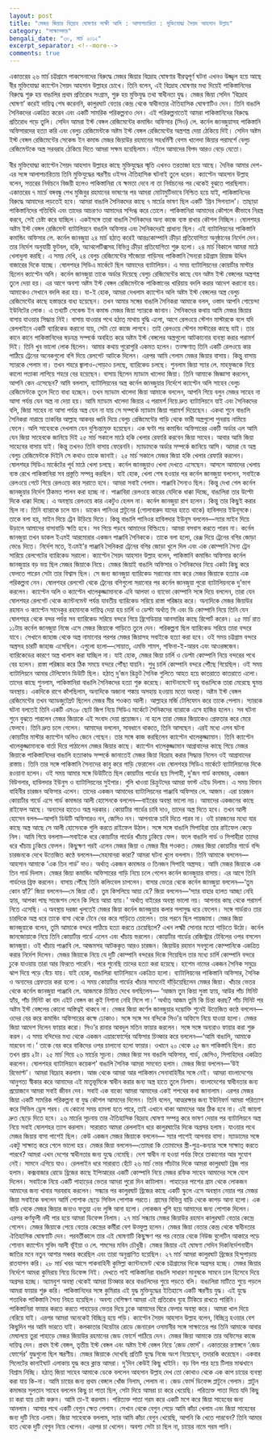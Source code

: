 ```yaml
---
layout: post
title: "মেজর জিয়ার বিদ্রোহ ঘোষণার সাক্ষী আমি : আলাপচারিতা : মুক্তিযোদ্ধা সৈয়দ আহসান উল্লাহ"
category: "সাক্ষাত্কার"
bengali_date: "৩০, মার্চ ২০১২"
excerpt_separator: <!--more-->
comments: true
---
```

একাত্তরের ২৬ মার্চ চট্টগ্রামে পাকসেনাদের বিরুদ্ধে মেজর জিয়ার বিদ্রোহ ঘোষণার বীরত্বপূর্ণ ঘটনা এখনও উজ্জ্বল হয়ে আছে বীর মুক্তিযোদ্ধা ক্যাপ্টেন সৈয়দ আহসান উল্লাহর চোখে। তিনি বলেন, এই বিদ্রোহ ঘোষণার মধ্য দিয়েই পাকিস্তানিদের বিরুদ্ধে শুরু হয় বাঙালির প্রথম প্রতিরোধ সংগ্রাম, শুরু হয় মুক্তিযুদ্ধ তথা স্বাধীনতা যুদ্ধ। <!--more-->মেজর জিয়া সেদিন ‘বিদ্রোহ ঘোষণা’ করেই দায়িত্ব শেষ করেননি, কালুরঘাট বেতার কেন্দ্র থেকে স্বাধীনতার ঐতিহাসিক ঘোষণাটিও দেন। তিনি বাঙালি সৈনিকদের একত্রিত করেন এবং একটি সামরিক পরিকল্পনাও দেন। এই পরিকল্পনাতেই আমরা পাকিস্তানিদের বিরুদ্ধে প্রতিরোধ গড়ে তুলি। সেদিন আমরা ইস্ট বেঙ্গল রেজিমেন্টের কমান্ডিং অফিসার (সিও) লে. কর্নেল জানজুয়াসহ পাকিস্তানি অফিসারদের হত্যা করি এবং বেলুচ রেজিমেন্টকে অষ্টম ইস্ট বেঙ্গল রেজিমেন্টের অস্ত্রশস্ত্র দেয়া ঠেকিয়ে দিই। সেদিন অষ্টম ইস্ট বেঙ্গল রেজিমেন্টের সেকেন্ড ইন কমান্ড মেজর জিয়াউর রহমানের সহধর্মিণী বেগম খালেদা জিয়ার পরামর্শে বেলুচ রেজিমেন্টকে অস্ত্র সরবরাহ ঠেকিয়ে দিতে আমরা সক্ষম হয়েছিলাম। নইলে আমাদের বিপদ আরও বেড়ে যেতো।

বীর মুক্তিযোদ্ধা ক্যাপ্টেন সৈয়দ আহসান উল্লাহর কাছে মুক্তিযুদ্ধের স্মৃতি এখনও তরতাজা হয়ে আছে। দৈনিক আমার দেশ-এর সঙ্গে আলাপচারিতায় তিনি মুক্তিযুদ্ধের স্মরণীয় ওইসব ঐতিহাসিক ঘটনাই তুলে ধরেন।
ক্যাপ্টেন আহসান উল্লাহ বলেন, সত্তরের নির্বাচনে বিজয়ী হলেও পাকিস্তানিরা যে ক্ষমতা দেবে না তা নির্বাচনের পর থেকেই বুঝতে পারছিলাম। একাত্তরের ৭ মার্চে বঙ্গবন্ধু শেখ মুজিবুর রহমানের ভাষণের পর আমরা মোটামুটিভাবে নিশ্চিত হয়ে যাই, পাকিস্তানিদের বিরুদ্ধে আমাদের লড়তেই হবে। আমরা বাঙালি সৈনিকদের কাছে ৭ মার্চের ভাষণ ছিল একটি ‘গ্রিন সিগন্যাল’। তাছাড়া পাকিস্তানিদের গতিবিধি এবং তাদের আচরণও আমাদের সন্দিগ্ধ করে তোলে। পাকিস্তানিরা আমাদের কৌশলে কীভাবে নিরস্ত্র করবে, সেই চেষ্টা করে যাচ্ছিল। একইসঙ্গে তারা বাঙালি সৈনিকদের অন্য কাজে ব্যস্ত রাখার কৌশল নিচ্ছিল। ষোলশহর অষ্টম ইস্ট বেঙ্গল রেজিমেন্ট ব্যাটালিয়নে বাঙালি অফিসার এবং সৈনিকদেরই প্রাধান্য ছিল। এই ব্যাটালিয়নের পাকিস্তানি কমান্ডিং অফিসার লে. কর্নেল জানজুয়া ২৪ মার্চ হঠাত্ করেই আন্তঃকোম্পানি ক্রীড়া প্রতিযোগিতা অনুষ্ঠানের নির্দেশ দেন। তার নির্দেশ অনুযায়ী ফুটবল, হকি, অ্যাথলেটিক্সসহ বিভিন্ন ক্রীড়া প্রতিযোগিতা শুরু হলো। ২৪ মার্চ বিকালে আমরা মাঠে খেলাধুলা করছি। এ সময় দেখি, ২৪ বেলুচ রেজিমেন্টের সাঁজোয়া গাড়িসহ পাকিস্তানি সৈন্যরা চট্টগ্রাম রিয়াজ উদ্দিন বাজারের দিকে যাচ্ছে। ষোলশহর সিডিএ মার্কেটে ছিল আমাদের ব্যাটালিয়ন। এ সময় ব্যাটালিয়নের কোয়ার্টার মাস্টার ছিলেন ক্যাপ্টেন অলি। কর্নেল জানজুয়া তাকে অর্ডার দিয়েছে বেলুচ রেজিমেন্টের কাছে যেন অষ্টম ইস্ট বেঙ্গলের অস্ত্রশস্ত্র তুলে দেয়া হয়। এর আগে অবশ্য অষ্টম ইস্ট বেঙ্গল রেজিমেন্টকে পাকিস্তানের খারিয়ায় বদলি করার আদেশ করানো হয়। আমাকেও সেখানে বদলি করা হয়। যা-ই হোক, আমরা দেখলাম ক্যাপ্টেন অলি অষ্টম ইস্ট বেঙ্গলের অস্ত্র বেলুচ রেজিমেন্টের কাছে হস্তান্তরে বাধ্য হয়েছেন। তখন আমার সঙ্গের বাঙালি সৈনিকরা আমাকে বলল, ওস্তাদ আপনি গোয়েন্দা ইউনিটের লোক। এ তথ্যটি সেকেন্ড ইন কমান্ড মেজর জিয়া স্যারকে জানান। সৈনিকদের কথায় আমি মেজর জিয়ার বাসায় যাওয়ার সিদ্ধান্ত নিই। বাসায় যাওয়ার পথে হঠাত্ মাথায় বুদ্ধি এলো, আগে রেলওয়ে স্টেশন মাস্টারকে বলে যদি রেললাইনে একটি ব্যারিকেড করানো যায়, সেটা তো কাজে লাগবে। তাই রেলওয়ে স্টেশন মাস্টারের কাছে যাই। তার কানে কানে পাকিস্তানিদের ষড়যন্ত্র সম্পর্কে অবহিত করে অষ্টম ইস্ট বেঙ্গলের অস্ত্রগুলো আটকানোর ব্যবস্থা করার পরামর্শ দিই। তিনি খুব ভালো লোক ছিলেন। আমার কথায় পুরোপুরি একমত হলেন। তত্ক্ষণাত্ তিনি একটি রেলওয়ে কার পাঠিয়ে ট্রেনের অনেকগুলো বগি দিয়ে রেলগেট আটকে দিলেন। এরপর আমি গেলাম মেজর জিয়ার বাসায়। কিন্তু বাসায় স্যারকে পেলাম না। তখন শহরে জ্বালাও-পোড়াও চলছে, ব্যারিকেড চলছে। শুনলাম জিয়া স্যার লে. মাহফুজকে নিয়ে কালো পতাকা লাগিয়ে শহরে বের হয়েছেন। বাসায় ছিলেন ম্যাডাম খালেদা জিয়া। তিনি আমাকে জিজ্ঞাসা করলেন, আপনি কেন এসেছেন? আমি বললাম, ব্যাটালিয়নের অস্ত্র কর্নেল জানজুয়ার নির্দেশে ক্যাপ্টেন অলি সাহেব বেলুচ রেজিমেন্টকে তুলে দিতে বাধ্য হচ্ছেন। তখন ম্যাডাম খালেদা জিয়া আমাকে বললেন, আপনি গিয়ে বলুন মেজর সাহেব না আসা পর্যন্ত যেন অস্ত্র না দেয়া হয়। আমি ম্যাডাম খালেদা জিয়ার এ পরামর্শ নিয়ে দ্রুত ব্যাটালিয়নে যাই এবং সৈনিকদের বলি, জিয়া সাহেব না আসা পর্যন্ত অস্ত্র যেন না যায় সে সম্পর্কে ম্যাডাম জিয়া পরামর্শ দিয়েছেন। একথা শুনে বাঙালি সৈনিকরা নারায়ে তাকবির আল্লাহ আকবর ধ্বনি দিয়ে বেলুচ রেজিমেন্টের গাড়ি থেকে ভারী অস্ত্রগুলো পুনরায় নামিয়ে ফেলে। অলি সাহেবকে দেখলাম যেন দুশ্চিন্তামুক্ত হয়েছেন। এক ঘণ্টা পর কমান্ডিং অফিসারের একটি অর্ডার এল আমি যেন জিয়া সাহেবকে জানিয়ে দিই ২৫ মার্চ সকালে মাঠে হকি খেলার রেফারি করবেন জিয়া সাহেব। আবার আমি জিয়া সাহেবের বাসায় যাই। কিন্তু তখনও তিনি বাসায় ফেরেননি। ম্যাডামকে অর্ডার সম্পর্কে জানিয়ে আসি। আমরা যে অস্ত্র বেলুচ রেজিমেন্টকে দিইনি সে কথাও তাকে জানাই। ২৫ মার্চ সকালে মেজর জিয়া হকি খেলার রেফারি করলেন। ষোলশহর সিডিএ মার্কেটের পূর্ব মাঠে খেলা চলছে। কর্নেল জানজুয়াও খেলা দেখতে এসেছেন। আসলে আমাদের খেলায় ব্যস্ত রেখে পাকিস্তানিরা সব প্রস্তুতি সম্পন্ন করছিল। যাই হোক, খেলা শেষ হওয়ার পর কর্নেল জানজুয়া বললেন, সবাইকে রেলওয়ে গেটে গিয়ে রেলওয়ে কার সরাতে হবে। আমরা সবাই গেলাম। পাঞ্জাবি সৈন্যও ছিল। কিন্তু দেখা গেল কর্নেল জানজুয়ার নির্দেশ ঠিকমত পালন করা হচ্ছে না। পাঞ্জাবিরা রেলওয়ে কারের যেদিকে ধাক্কা দিচ্ছে, বাঙালিরা তার উল্টো দিকে ধাক্কা দিচ্ছে। এ অবস্থায় রেলওয়ে কার একটুও হেলল না। কর্নেল জানজুয়া রাগ হলেন। কিন্তু তার কিছুই করার ছিল না। তিনি ব্যারাকে চলে যান। ডাকেন পানিওর প্লাটুনের (গোলাবারুদ যাদের হাতে থাকে) হাবিলদার ইউনূসকে। তাকে বলা হয়, মাইন দিয়ে ট্রেন উড়িয়ে দিতে। কিন্তু বাঙালি পানিওর হাবিলদার ইউনূস বললেন—স্যার মাইন দিয়ে উড়ালে আমাদের বাসাবাড়ি ক্ষতি হবে। সব গিয়ে পড়বে আমাদের বিল্ডিংয়ে। আমরা বসবাস করতে পারব না। কর্নেল জানজুয়া তখন ডাকল ইএমই আরমোরার একজন পাঞ্জাবি সৈনিককে। তাকে বলা হলো, রেঞ্জ দিয়ে ট্রেনের বগির জোড়া ভেঙে দিতে। নির্দেশ মতে, ইএমই’র পাঞ্জাবি সৈনিকরা ট্রেনের বগির জোড়া খুলে দিল এবং এক কোম্পানি সৈন্য ট্রেন সারিয়ে রেলগেটের ব্যারিকেড সরালো।
ক্যাপ্টেন সৈয়দ আহসান উল্লাহ বলেন, পাকিস্তানি কমান্ডিং অফিসার কর্নেল জানজুয়ার বড় ভয় ছিল মেজর জিয়াকে নিয়ে। মেজর জিয়াই বাঙালি অফিসার ও সৈনিকদের নিয়ে একটা কিছু করে ফেলতে পারেন সেটা তার বিশ্বাস ছিল। সে জন্য জানজুয়া ব্যারিকেড সরানোর নাম করে মেজর জিয়াকে হত্যার এক পরিকল্পনা নেন। ষোলশহর রেলগেট থেকে ট্রেনের বগিগুলো সরানোর পর কর্নেল জানজুয়া পুরো ব্যাটালিয়নকে দু’ভাগ করলেন। ক্যাপ্টেন অলি ও ক্যাপ্টেন খালেকুজ্জামানকে এবি আলফা ও ব্যাভো কোম্পানি সঙ্গে দিয়ে বললেন, তারা যেন ষোলশহর রেলগেট থেকে ক্যান্টনমেন্ট পর্যন্ত যাবতীয় ব্যারিকেড সরিয়ে রাস্তা পরিষ্কার করে।
অন্যদিকে মেজর জিয়াউর রহমান ও ক্যাপ্টেন সাদেকুর রহমানকে দায়িত্ব দেয়া হয় চার্লি ও ডেল্টা অর্থাত্ সি এবং ডি কোম্পানি নিয়ে তিনি যেন ষোলশহর থেকে বন্দর পর্যন্ত সব ব্যারিকেড সরিয়ে বন্দরে গিয়ে ব্রিগেডিয়ার আনসারির কাছে রিপোর্ট করেন। ২৫ মার্চ রাত ১১টায় কর্নেল জানজুয়া নিজে এসে মেজর জিয়াকে গাড়িতে তুলে দেন। পরিকল্পনা ছিল ব্যারিকেড সরিয়ে তারা বন্দরে যাবে। সেখানে জাহাজ থেকে অস্ত্র নামানোর পরপর মেজর জিয়াসহ সবাইকে হত্যা করা হবে। ওই সময় চট্টগ্রাম বন্দরে অস্ত্রসহ চারটি জাহাজ এসেছিল। এগুলো হলো—সোয়াত, এমভি শামস, শফিনা-ই-আরব এবং আওরঙ্গজেব। ব্যারিকেডের কারণে অস্ত্র খালাস করা যাচ্ছিল না। যাই হোক, মেজর জিয়া চার্লি ও ডেল্টা কোম্পানি নিয়ে বন্দরের পথে বের হলেন। রাস্তা পরিষ্কার করে ঠিক সময়ে বন্দরে পৌঁছা যায়নি। শুধু চার্লি কোম্পানি বন্দরে পৌঁছে গিয়েছিল। ওই সময় ব্যাটালিয়নে আমার টেলিফোন ডিউটি ছিল। হঠাত্ দু’জন রিক্রুট সৈনিক গুলিতে আহত হয়ে কাতরাতে কাতরাতে এলো। তাদের কাছে শুনলাম, পাকিস্তানিরা বাঙালি সৈনিকদের হত্যা শুরু করেছে। ক্যান্টনমেন্টে বহু বাঙালিকে তারা মেরেছে ঘুমন্ত অবস্থায়। একদিকে রাগে কাঁপছিলাম, অন্যদিকে অজানা শঙ্কায় অসহায় হওয়ায় মতো অবস্থা। অষ্টম ইস্ট বেঙ্গল রেজিমেন্টের তখন অ্যাডজুটেম্লট ছিলেন মেজর মীর শওকত আলী। আল্লাহর মর্জি টেলিফোন করে তাকে পেলাম। স্যারকে ঘটনা বলতেই তিনি একটি এম৩৮ ছোট জিপ নিয়ে সিডিএ মার্কেটে সৈনিকদের ব্যারাকে এসে হাজির হলেন। সব ঘটনা শুনে বুঝতে পারলেন মেজর জিয়াকে এই সংবাদ দেয়া প্রয়োজন। না হলে তারা মেজর জিয়াকেও গ্রেফতার করে মেরে ফেলবে। তিনি দ্রুত চলে গেলেন। আমাদের বললেন, সাবধানে থাকতে, তিনি আসছেন। এরই মধ্যে এসব ঘটনা কোয়ার্টার মাস্টার ক্যাপ্টেন অলিও জেনে গেছেন। তার সঙ্গে কাজ করছিলেন ক্যাপ্টেন খালেকুজ্জামান। তিনি ক্যাপ্টেন খালেকুজ্জামানকে বার্তা দিয়ে পাঠালেন মেজর জিয়ার কাছে। ক্যাপ্টেন খালেকুজ্জামান আগ্রাবাদের কাছে গিয়ে মেজর জিয়াকে পাকিস্তানিদের বাঙালি হত্যাকাণ্ড সম্পর্কে জানাতেই মেজর জিয়া বিদ্রোহ করার সিদ্ধান্ত নিলেন ওই আগ্রাবাদের রাস্তায়। তিনি তার সঙ্গে পাকিস্তানি সৈন্যদের কাবু করে গাড়ি ফেরালেন এবং ষোলশহর সিডিএ মার্কেটে ব্যাটালিয়নের দিকে রওয়ানা হলেন। ওই সময় আমার সঙ্গে ডিউটিতে ছিল কোয়ার্টার গার্ডের ছয় সিপাহী, দু’জন গার্ড কমান্ডার, একজন বিউগলার, হাবিলদার ইউনুস ও ব্যাটালিয়নের সুইপার। গুলি খাওয়া রিক্রুটদের আমরা ফাস্ট এইড দিলাম। এ সময় বিমান বাহিনীর চারজন অফিসার এলেন। তাদের একজন আমাদের ব্যাটালিয়নের পাঞ্জাবি অফিসার লে. আজম। এরা চারজন কোয়ার্টার গার্ডে এসে গার্ড কমান্ডার আলী হোসেনকে বললেন—বাইরের অবস্থা ভালো নয়। আমাদের একজনের কাছে রাইফেল আছে। অন্যদের হাতেও অস্ত্র দরকার। কোয়ার্টার গার্ডের চাবি দাও, তাদের অস্ত্র দিতে হবে। তখন আলী হোসেন বলল—আপনি ডিউটি অফিসারও নন, জেসিও নন। আপনাকে চাবি দিতে পারব না। ওই চারজনের মধ্যে যার কাছে অস্ত্র আছে সে আলী হোসেনকে গুলি করতে রাইফেল উঠাল। সঙ্গে সঙ্গে বাঙালি সিপাহিরা তার রাইফেল কেড়ে নিল। আমি গিয়ে বললাম—সবাইকে ধরে কোয়ার্টার গার্ডের খাঁচায় ঢুকিয়ে ফেল। ফলে বাঙালি গার্ড ও সিপাহীরা তাদের ধরে খাঁচায় ঢুকিয়ে ফেলল। কিছুক্ষণ পরই এলেন মেজর জিয়া ও মেজর মীর শওকত। মেজর জিয়া কোয়ার্টার গার্ডে বন্দি চারজনকে দেখে উত্তেজিত কণ্ঠে বললেন—মেহমানরা কারা? আমরা ঘটনা খুলে বললাম। তিনি আমাকে বললেন— আহসান আমাকে ‘এক তিন গার্ড’ দাও। অর্থাত্ একজন কমান্ডার ও তিনজন সিপাহি অস্ত্রসহ। আমি মেজর জিয়াকে এক তিন গার্ড দিলাম। মেজর জিয়া কমান্ডিং অফিসারের গাড়ি নিয়ে চলে গেলেন কর্নেল জানজুয়ার বাসায়। এর আগে তিনি গার্ডদের ব্রিফ করলেন। বাসায় পৌঁছে তিনি কলিংবেল চাপলেন। বাসার ভেতর থেকে কর্নেল জানজুয়া বললেন—‘তুম কোন হ্যাঁ?’ জিয়া বললেন—মে জিয়া হোঁ। তুম কিসলিয়ে আয়া হে? জিয়া বললেন—‘স্যার বাহার হালত আচ্ছা নেহি হ্যায়, আপকা পাছ সাজেশন লেনে কি লিয়ে আয়া হ্যায়।’ অর্থাত্ বাইরের অবস্থা ভালো নয়। আপনার কাছ থেকে পরামর্শ নিতে এসেছি। এ অবস্থায় দরজা খুলতেই মেজর জিয়া কর্নেল জানজুয়ার কলার গলাসুদ্ধ ধরে ফেলেন। সঙ্গে গার্ডরাও তার চারদিকে অস্ত্র ধরে তাকে বাসা থেকে টেনে বের করে গাড়িতে তোলেন। তার পরনে ছিল পায়জামা। মেজর জিয়া জানজুয়াকে বলেন, তুমি আমাকে বন্দরে পাঠিয়ে হত্যা করতে চেয়েছিলে? এখন লক্ষ্মী সোনার মতো গাড়িতে উঠো। কর্নেল জানজোয়াকে নিয়ে তিনি কোয়ার্টার গার্ডে এলেন এবং খাঁচায় ভরলেন। কোয়ার্টার গার্ডের রেজিস্ট্রার টেবিলের ওপর বসলেন জানজুয়া। ওই খাঁচায় পাঞ্জাবি লে. আজমসহ আটককৃত আরও চারজন। জিয়াউর রহমান সবগুলো কোম্পানিকে একত্রিত করার নির্দেশ দিলেন। মেজর জিয়াকে নিয়ে যে দুটি কোম্পানি বন্দরের দিকে গিয়েছিল তার মধ্যে চার্লি কোম্পানি বন্দরে ঢুকে যাওয়ায় তারা আর ফিরতে পারেনি। পরে শুনেছি তাদের হত্যা করা হয়েছে। হাশেম নামের একজন সৈনিক সমুদ্রে ঝাপ দিয়ে পড়ে বেঁচে যায়। যাই হোক, বাঙালিরা ব্যাটালিয়নে একত্রিত হলো। ব্যাটালিয়নের পাকিস্তানি অফিসার, সৈনিক ও অন্যদের গ্রেফতার করা হলো। এ সময় কোয়ার্টার গার্ডের খাঁচার সামনেই দাঁড়িয়েছিলেন মেজর জিয়া। খাঁচার ভেতর থেকে কর্নেল জানজুয়া পাঞ্জাবি লে. আজমকে চিন্তিত দেখে বলছিলেন— ‘আজম তুম কিয়া সুস্তা হ্যায়, আউর পাঁচ মিনিট হ্যাঁয়, পাঁচ মিনিট কা বাদ এইট বেঙ্গল কা কুই নিশানা নেহি মিলে গা।’ অর্থাত্ আজম তুমি কি চিন্তা করছ? পাঁচ মিনিট পর অষ্টম ইস্ট বেঙ্গলের কোনো অস্তিত্বই থাকবে না। মেজর জিয়া কর্ণেল জানজুয়ার দম্ভোক্তি শুনেই উত্তেজিত কণ্ঠে বললেন—ওদের বের করে কমান্ডিং অফিসারের কক্ষে ঢোকাও। সঙ্গে সঙ্গে সব বন্দিকে সিও’র অফিসে নিয়ে যাওয়া হলো। মেজর জিয়া আদেশ দিলেন ফায়ার করো। সিও’র রানার আবদুল মতিন ফায়ার করলেন। সঙ্গে সঙ্গে অন্যরাও ফায়ার করা শুরু করল। এ সময় বন্দিদের মধ্য থেকে একজন এয়ারফোর্সের অফিসার চিত্কার করে বললেন—‘আমি বাঙালি, আমাকে মারবেন না।’ তাকে বের করে বাকিদের ওপর চালানো হলো ফায়ার। ওখানে ২০ থেকে ২৫ জন পাকিস্তানি ছিল।
রাত তখন প্রায় ২টা। ২৫ মার্চ গিয়ে ২৬ মার্চের সূচনা। মেজর জিয়া সব বাঙালি অফিসার, গার্ড, জেসিও, সিপাহিদের একত্রিত করলেন। ষোলশহর ব্যাটালিয়নে কয়েকশ’ বাঙালি সৈনিক আমরা সমবেত হলাম। মেজর জিয়া বললেন—‘উই রিভোল্ট’। আমরা বিদ্রোহ করলাম। আজ থেকে আমরা আর পাকিস্তান সেনাবাহিনীর সঙ্গে নেই। আমরা বাংলাদেশের আনুগত্য স্বীকার করে আমাদের এই মাতৃভূমিকে স্বাধীন করার জন্য অস্ত্র হাতে তুলে নিলাম। বাংলাদেশের স্বাধীনতার জন্য প্রয়োজনে আমরা সবাই জীবন দেব। সবাই এক বাক্যে আমরা আমাদের একই শপথের কথা জানালাম। এরপর মেজর জিয়া একটি সামরিক পরিকল্পনা বা যুদ্ধ কৌশল আমাদের দিলেন। তিনি বলেন, আত্মরক্ষার জন্য ইউনিফর্ম আমরা পরিত্যাগ করে সিভিল ড্রেস পরব। যে কোনো সময় হামলা হতে পারে, তাই এখানে থাকা আমাদের আর ঠিক হবে না। এই জায়গা দ্রুত ছেড়ে দিতে হবে। ২৬ মার্চের সূচনায় তার ঐতিহাসিক বিদ্রোহ ঘোষণা সম্পন্ন করে ভাষণ দেয়ার পর ব্যাটালিয়নে অস্ত্র নিয়ে সবাই ষোলশহর ত্যাগ করলাম। সারারাত আমরা রেললাইন ধরে কালুরঘাটের দিকে অগ্রসর হলাম। যাওয়ার পথে মেজর জিয়ার বাসা পাশেই ছিল। কেউ একজন মেজর জিয়াকে বললেন— স্যার পাশেই আপনার বাসা। ম্যাডামের সঙ্গে একটু সাক্ষাত্ করে গেলে ভালো হয়। মেজর জিয়া বললেন—তোমরা কি তোমাদের স্ত্রী-পুত্র-কন্যার সঙ্গে সাক্ষাত্ করতে পারবে? আমরা এখন দেশের স্বাধীনতার জন্য যুদ্ধে নেমেছি। দেশ স্বাধীন না হওয়া পর্যন্ত ফিরে তাকানোর আর সুযোগ নেই। সামনে এগিয়ে যাও।
রেললাইন ধরে সারারাত হেঁটে ২৬ মার্চ ভোর পাঁচটার দিকে আমরা কালুরঘাট ব্রিজ পার হলাম। কক্সবাজার রোডে ব্রিজের কাছে ইপিআরের একটি কোম্পানি নিয়ে মেজর রফিক সাহেব আমাদের সঙ্গে যোগ দিলেন। সবাইকে নিয়ে একটি পাহাড়ের ভেতর আমরা পুরো দিন কাটালাম। পাহাড়ের পাশের গ্রাম থেকে লোকজন আমাদের জন্য খাবার সরবরাহ করলেন। সন্ধ্যার পর কালুরঘাট ব্রিজের কাছে একটি স্কুলে এসে অবস্থান নেয়ার পর মেজর জিয়া সবাইকে বললেন আর্মি পোশাক ছেড়ে সিভিল পোশাক পরতে। গ্রামের বিভিন্ন বাড়ি থেকে কাপড় আনা হলো। এক বাড়ি থেকে মেজর জিয়ার জন্যও ফতুয়া এবং লুঙ্গি আনা হলো। লোকজন খুশি হয়ে আমাদের জন্য পোশাক দিলেন। এরপর কর্ণফুলী নদী পার হয়ে আমরা ডিফেন্স নিলাম। ২৭ মার্চ সন্ধ্যায় মেজর জিয়াউর রহমান কালুরঘাট বেতার কেন্দ্রে গেলেন। মেজর জিয়াকে পেয়ে বেতার কেন্দ্রের কর্মীরা বেশ উত্ফুল্ল হলেন। মেজর জিয়া বেতার কেন্দ্র থেকে স্বাধীনতার ঐতিহাসিক ঘোষণাটি দেন। পরবর্তীকালে তার এই ঘোষণাটি কিছুক্ষণ পর পর বেতার থেকে নিউজ বুলেটিন আকারে পড়ে শোনান ক্যাপ্টেন সুবিদ আলী ভূঁইয়া ও লে. শমসের মবিন চৌধুরী। মেজর জিয়ার এই ঘোষণা সেদিন দিকনির্দেশনাহীন জাতির মনে নতুন আশার সঞ্চার করেছিল এবং তারা অনুপ্রাণিত হয়েছিল।
২৭ মার্চ আমরা কালুরঘাট ব্রিজের হিন্দুপাড়ায় রাতযাপন করি। ২৮ মার্চ খবর আসে পাকবাহিনী কুমিল্লা ক্যান্টনমেন্ট থেকে চট্টগ্রামের দিকে অগ্রসর হচ্ছে। মেজর জিয়ার নির্দেশে আমরা কুমিরায় গিয়ে ডিফেন্স নিই। দেখতে পাই পাকিস্তানিরা বাঙালি সাধারণ মানুষকে সামনে ঢাল হিসেবে দিয়ে অগ্রসর হচ্ছে। অ্যামবুশ অবস্থা থেকেই আমরা চিত্কার করে বাঙালিদের শুয়ে পড়তে বলি। বাঙালিরা মাটিতে শুয়ে পড়লে আমরা ফায়ার শুরু করি। পাকিস্তানিদের সঙ্গে কুমিরার এই যুদ্ধ মুক্তিযুদ্ধের ইতিহাসে একটি স্মরণীয় যুদ্ধ। এই যুদ্ধে শতাধিক পাকিস্তানি সৈন্য নিহত হয়েছিল। অবশ্য বেশিক্ষণ আমরা এই প্রতিরোধ ব্যুহ টিকিয়ে রাখতে পারিনি। পাকিস্তানিরা ফায়ার করতে করতে পাহাড়ের ভেতর দিয়ে ঢুকে আমাদের ঘিরে ফেলার অবস্থা করে। আমরা খাল দিয়ে বেরিয়ে যাই। এরপর আমরা অনেকেই বিচ্ছিন্ন হয়ে পড়ি।
ক্যাপ্টেন সৈয়দ আহসান উল্লাহ বলেন, বিচ্ছিন্ন হওয়ার বেশ কিছুদিন পর আমি ভারতে যাই। কলকাতার থিয়েটার রোডে জেনারেল ওসমানীর সঙ্গে সাক্ষাতের পর তিনি আমাকে আবার মেঘালয়ে তুরা পাহাড়ে মেজর জিয়াউর রহমানের জেড ফোর্সে পাঠিয়ে দেন। মেজর জিয়া আমাকে তার অফিসের কাজে দায়িত্ব দেন। প্রথম ইস্ট বেঙ্গল, তৃতীয় ইস্ট বেঙ্গল এবং অষ্টম ইস্ট বেঙ্গল নিয়ে ‘জেড ফোর্স’। একাত্তরের রণাঙ্গনে ‘জেড ফোর্সের’ যুদ্ধগুলো ছিল স্মরণীয়। মেজর জিয়াকে দেখেছি প্রতিটি যুদ্ধে নিজে অংশ নিয়েছেন, তদারকি করেছেন।
একবার সিলেটের কানাইঘাট এলাকায় যুদ্ধ করে ক্লান্ত আমরা। দু’দিন কেউই কিছু খাইনি। বড় বিল পার হয়ে টিলার মাঝখানে বিশ্রাম নিচ্ছি। হঠাত্ জিয়া সাহেব আমাকে ডেকে বললেন আহসান উল্লাহ দেখ তো কোথাও থেকে এক কাপ চায়ের ব্যবস্থা করা যায় কি-না। আমি চায়ের জন্য প্রথম বেঙ্গলে খোঁজ নিলাম, পেলাম না। জেড ফোর্স ডিফেন্স প্লাটুনে গেলাম। প্লাটুন কমান্ডার সুলতান সাহেব বললেন কিছু চা পাতা ছিল, সেটা দিয়ে আমরা চা করে খেয়েছি। পরিত্যক্ত পাতা দিয়ে যদি কিছু চা করা যায় চেষ্টা করুন।
আমি তা-ই করলাম। পরিত্যক্ত পাতা গরম করে একটি মগে করে জিয়া সাহেবের জন্য আনলাম। আসার পথে একটি বেগুন ক্ষেত পেলাম। সেখান থেকে বেগুন পেড়ে আমি কাঁচা খেলাম এবং জিয়া সাহেবের জন্য দুটি নিয়ে এলাম। জিয়া সাহেবকে বললাম, স্যার আমি কাঁচা বেগুন খেয়েছি, আপনি কি খেতে পারবেন? তিনি আমার হাত থেকে দুটি বেগুন নিয়ে খেলেন। এরপর চা খেলেন। অবশ্য সেটা চা ছিল না, চায়ের নামে গরম পানি।
